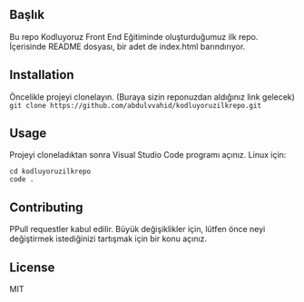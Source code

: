 ## Başlık
Bu repo Kodluyoruz Front End Eğitiminde oluşturduğumuz ilk repo. İçerisinde README dosyası, bir adet de index.html barındırıyor.

## Installation
Öncelikle projeyi clonelayın. (Buraya sizin reponuzdan aldığınız link gelecek)
`git clone https://github.com/abdulvvahid/kodluyoruzilkrepo.git`

## Usage
Projeyi cloneladıktan sonra Visual Studio Code programı açınız.
Linux için:
``` 
cd kodluyoruzilkrepo
code .
```

## Contributing
PPull requestler kabul edilir. Büyük değişiklikler için, lütfen önce neyi değiştirmek istediğinizi tartışmak için bir konu açınız.

## License
MIT